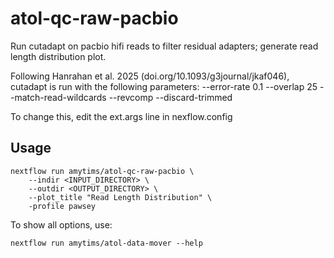 # atol-qc-raw-pacbio

Run cutadapt on pacbio hifi reads to filter residual adapters; generate read length distribution plot.

     
Following Hanrahan et al. 2025 (doi.org/10.1093/g3journal/jkaf046),
cutadapt is run with the following parameters: 
    --error-rate 0.1 
    --overlap 25 
    --match-read-wildcards 
    --revcomp 
    --discard-trimmed

To change this, edit the ext.args line in nexflow.config

## Usage

```
nextflow run amytims/atol-qc-raw-pacbio \
    --indir <INPUT_DIRECTORY> \
    --outdir <OUTPUT_DIRECTORY> \
    --plot_title "Read Length Distribution" \
    -profile pawsey 
```

To show all options, use:

```
nextflow run amytims/atol-data-mover --help
```